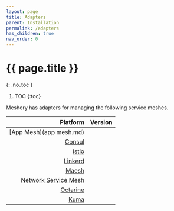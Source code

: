 ```yaml
---
layout: page
title: Adapters
parent: Installation
permalink: /adapters
has_children: true
nav_order: 0
---
```

# {{ page.title }}  <a name="adapters"></a>
{: .no_toc }

1. TOC
{:toc}

Meshery has adapters for managing the following service meshes.

| Platform      | Version       |
| -------------:|:-------------|   
| [App Mesh](app mesh.md) | |
| [Consul](consul.md) |  |
| [Istio](istio.md) | |
| [Linkerd](linkerd.md) |  |
| [Maesh](maesh.md) | |
| [Network Service Mesh](nsm.md) |  |
| [Octarine](octarine.md) | |
| [Kuma](kuma.md) | |
